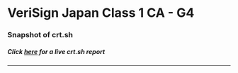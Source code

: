 # VeriSign Japan Class 1 CA - G4
### Snapshot of crt.sh
##### Click [here](https://crt.sh/?q=0EB573231865C4E86BC4200D9FB3F062297F433DC40114A47ECF87902FF64D98) for a live crt.sh report

---
